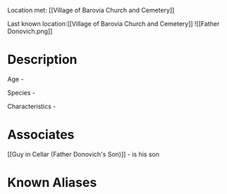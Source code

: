 Location met: [[Village of Barovia Church and Cemetery]]

Last known location:[[Village of Barovia Church and Cemetery]]
![[Father Donovich.png]]
# Description

Age - 

Species - 

Characteristics - 

# Associates
[[Guy in Cellar (Father Donovich's Son)]] - is his son

# Known Aliases